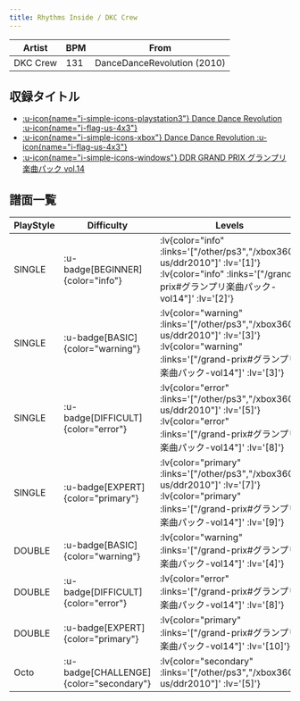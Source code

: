 ```yaml
---
title: Rhythms Inside / DKC Crew
---
```


|Artist|BPM|From|
|------|---|----|
|DKC Crew|131|DanceDanceRevolution (2010)|

## 収録タイトル

- [ :u-icon{name="i-simple-icons-playstation3"} Dance Dance Revolution :u-icon{name="i-flag-us-4x3"} ](/other/ps3)
- [ :u-icon{name="i-simple-icons-xbox"} Dance Dance Revolution :u-icon{name="i-flag-us-4x3"} ](/xbox360-us/ddr2010)
- [ :u-icon{name="i-simple-icons-windows"} DDR GRAND PRIX グランプリ楽曲パック vol.14](/grand-prix#グランプリ楽曲パック-vol14)

## 譜面一覧

|PlayStyle|Difficulty|Levels|Notes|Movie|
|---------|----------|------|-----|-----|
|SINGLE| :u-badge[BEGINNER]{color="info"} | :lv{color="info" :links='["/other/ps3","/xbox360-us/ddr2010"]' :lv='[1]'}  :lv{color="info" :links='["/grand-prix#グランプリ楽曲パック-vol14"]' :lv='[2]'} |71/7||
|SINGLE| :u-badge[BASIC]{color="warning"} | :lv{color="warning" :links='["/other/ps3","/xbox360-us/ddr2010"]' :lv='[3]'}  :lv{color="warning" :links='["/grand-prix#グランプリ楽曲パック-vol14"]' :lv='[3]'} |107/8||
|SINGLE| :u-badge[DIFFICULT]{color="error"} | :lv{color="error" :links='["/other/ps3","/xbox360-us/ddr2010"]' :lv='[5]'}  :lv{color="error" :links='["/grand-prix#グランプリ楽曲パック-vol14"]' :lv='[8]'} |202/14||
|SINGLE| :u-badge[EXPERT]{color="primary"} | :lv{color="primary" :links='["/other/ps3","/xbox360-us/ddr2010"]' :lv='[7]'}  :lv{color="primary" :links='["/grand-prix#グランプリ楽曲パック-vol14"]' :lv='[9]'} |269/15||
|DOUBLE| :u-badge[BASIC]{color="warning"} | :lv{color="warning" :links='["/grand-prix#グランプリ楽曲パック-vol14"]' :lv='[4]'} |142/10||
|DOUBLE| :u-badge[DIFFICULT]{color="error"} | :lv{color="error" :links='["/grand-prix#グランプリ楽曲パック-vol14"]' :lv='[8]'} |217/18||
|DOUBLE| :u-badge[EXPERT]{color="primary"} | :lv{color="primary" :links='["/grand-prix#グランプリ楽曲パック-vol14"]' :lv='[10]'} |276/14||
|Octo| :u-badge[CHALLENGE]{color="secondary"} | :lv{color="secondary" :links='["/other/ps3","/xbox360-us/ddr2010"]' :lv='[5]'} |||
